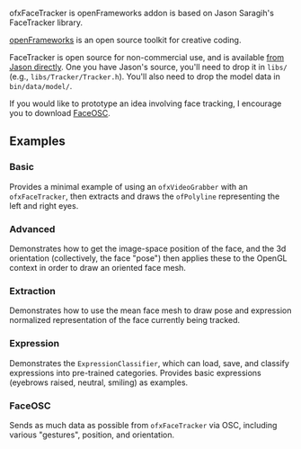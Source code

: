 ofxFaceTracker is openFrameworks addon is based on Jason Saragih's FaceTracker library.

[openFrameworks](http://openFrameworks.cc/) is an open source toolkit for creative coding.

FaceTracker is open source for non-commercial use, and is available [from Jason directly](http://web.mac.com/jsaragih/FaceTracker/FaceTracker.html). One you have Jason's source, you'll need to drop it in `libs/` (e.g., `libs/Tracker/Tracker.h`). You'll also need to drop the model data in `bin/data/model/`.

If you would like to prototype an idea involving face tracking, I encourage you to download [FaceOSC](https://github.com/downloads/kylemcdonald/ofxFaceTracker/FaceOSC.zip).

## Examples

### Basic

Provides a minimal example of using an `ofxVideoGrabber` with an `ofxFaceTracker`, then extracts and draws the `ofPolyline` representing the  left and right eyes.

### Advanced

Demonstrates how to get the image-space position of the face, and the 3d orientation (collectively, the face "pose") then applies these to the OpenGL context in order to draw an oriented face mesh.

### Extraction

Demonstrates how to use the mean face mesh to draw pose and expression normalized representation of the face currently being tracked.

### Expression

Demonstrates the `ExpressionClassifier`, which can load, save, and classify expressions into pre-trained categories. Provides basic expressions (eyebrows raised, neutral, smiling) as examples.

### FaceOSC

Sends as much data as possible from `ofxFaceTracker` via OSC, including various "gestures", position, and orientation.